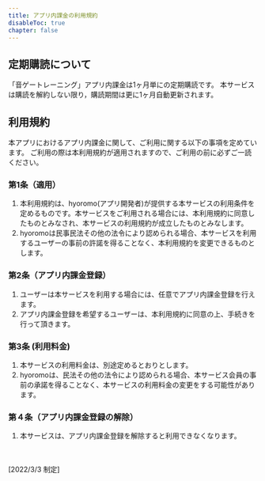 ```yaml
---
title: アプリ内課金の利用規約
disableToc: true
chapter: false
---
```


## 定期購読について

「音ゲートレーニング」アプリ内課金は1ヶ月単にの定期購読です。
本サービスは購読を解約しない限り，購読期間は更に1ヶ月自動更新されます。

## 利用規約

本アプリにおけるアプリ内課金に関して、ご利用に関する以下の事項を定めています。
ご利用の際は本利用規約が適用されますので、ご利用の前に必ずご一読ください。

### 第1条（適用）

1. 本利用規約は、hyoromo(アプリ開発者)が提供する本サービスの利用条件を定めるものです。本サービスをご利用される場合には、本利用規約に同意したものとみなされ、本サービスの利用規約が成立したものとみなします。
2. hyoromoは民事民法その他の法令により認められる場合、本サービスを利用するユーザーの事前の許諾を得ることなく、本利用規約を変更できるものとします。

### 第2条（アプリ内課金登録）

1. ユーザーは本サービスを利用する場合には、任意でアプリ内課金登録を行えます。
2. アプリ内課金登録を希望するユーザーは、本利用規約に同意の上、手続きを行って頂きます。

### 第3条 (利用料金)

1. 本サービスの利用料金は、別途定めるとおりとします。
2. hyoromoは、民法その他の法令により認められる場合、本サービス会員の事前の承諾を得ることなく、本サービスの利用料金の変更をする可能性があります。

### 第４条（アプリ内課金登録の解除）

1. 本サービスは、アプリ内課金登録を解除すると利用できなくなります。


<br><br>
[2022/3/3 制定]
